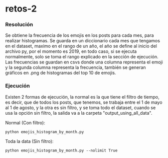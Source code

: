 # retos-2

### Resolución

Se obtiene la frecuencia de los emojis en los posts para cada mes, para realizar histogramas. Se guarda en un diccionario cada mes que tengamos en el dataset, maximo en el rango de un año, el año se define al inicio del archivo py, por el momento es 2019, en todo caso, si se ejecuta normalmente, solo se toma el rango explicado en la sección de ejecución. Las frecuencias se guardan en csvs donde una columna representa el emoji y la segunda columna representa la frecuencia, también se generan gráficos en .png de histogramas del top 10 de emojis.

### Ejecución
Existen 2 formas de ejecución, la normal es la que tiene el filtro de tiempo, es decir, que de todos los posts, que tenemos, se trabaja entre el 1 de mayo al 1 de agosto, y la otra es sin filtro, y se toma todo el dataset, cuando se usa la opción sin filtro, la salida va a la carpeta "output_using_all_data".

Normal (Con filtro):

```
python emojis_histogram_by_month.py
```

Toda la data (Sin filtro):

```
python emojis_histogram_by_month.py --nolimit True
```

